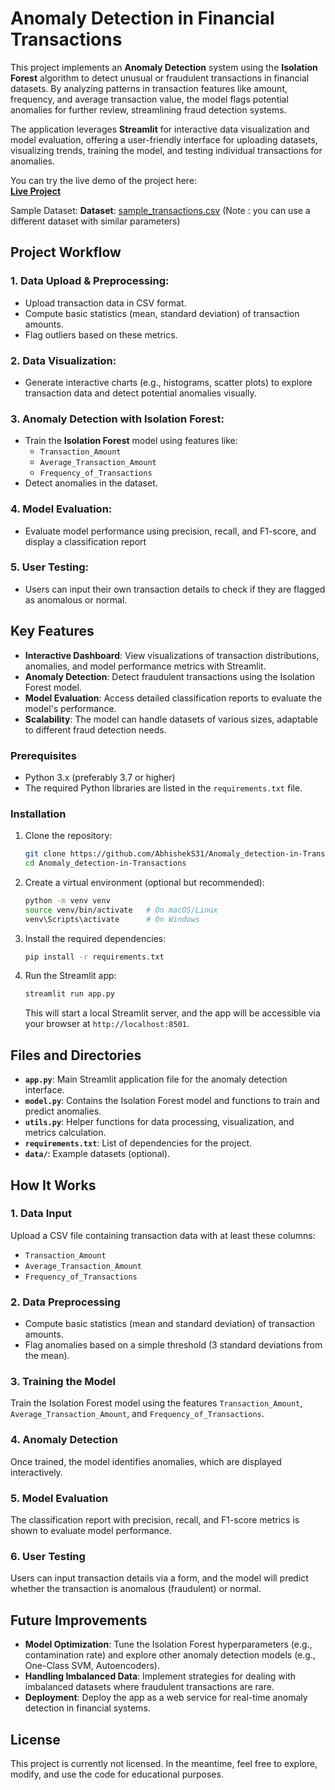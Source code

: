 # Anomaly Detection in Financial Transactions

This project implements an **Anomaly Detection** system using the **Isolation Forest** algorithm to detect unusual or fraudulent transactions in financial datasets. By analyzing patterns in transaction features like amount, frequency, and average transaction value, the model flags potential anomalies for further review, streamlining fraud detection systems.

The application leverages **Streamlit** for interactive data visualization and model evaluation, offering a user-friendly interface for uploading datasets, visualizing trends, training the model, and testing individual transactions for anomalies.

You can try the live demo of the project here:  
**[Live Project](https://anomaly-detetction.streamlit.app/)**

Sample Dataset:
**Dataset**: [sample_transactions.csv](https://github.com/AbhishekS31/Anomaly_detection-in-Transactions/blob/main/transaction_anomalies_dataset.csv)
(Note : you can use a different dataset with similar parameters)

## Project Workflow

### 1. Data Upload & Preprocessing:
- Upload transaction data in CSV format.
- Compute basic statistics (mean, standard deviation) of transaction amounts.
- Flag outliers based on these metrics.

### 2. Data Visualization:
- Generate interactive charts (e.g., histograms, scatter plots) to explore transaction data and detect potential anomalies visually.

### 3. Anomaly Detection with Isolation Forest:
- Train the **Isolation Forest** model using features like:
   - `Transaction_Amount`
   - `Average_Transaction_Amount`
   - `Frequency_of_Transactions`
- Detect anomalies in the dataset.

### 4. Model Evaluation:
- Evaluate model performance using precision, recall, and F1-score, and display a classification report

### 5. User Testing:
- Users can input their own transaction details to check if they are flagged as anomalous or normal.

## Key Features
- **Interactive Dashboard**: View visualizations of transaction distributions, anomalies, and model performance metrics with Streamlit.
- **Anomaly Detection**: Detect fraudulent transactions using the Isolation Forest model.
- **Model Evaluation**: Access detailed classification reports to evaluate the model's performance.
- **Scalability**: The model can handle datasets of various sizes, adaptable to different fraud detection needs.


### Prerequisites
- Python 3.x (preferably 3.7 or higher)
- The required Python libraries are listed in the `requirements.txt` file.

### Installation
1. Clone the repository:
    ```bash
    git clone https://github.com/AbhishekS31/Anomaly_detection-in-Transactions.git
    cd Anomaly_detection-in-Transactions
    ```

2. Create a virtual environment (optional but recommended):
    ```bash
    python -m venv venv
    source venv/bin/activate   # On macOS/Linux
    venv\Scripts\activate      # On Windows
    ```

3. Install the required dependencies:
    ```bash
    pip install -r requirements.txt
    ```

4. Run the Streamlit app:
    ```bash
    streamlit run app.py
    ```
    This will start a local Streamlit server, and the app will be accessible via your browser at `http://localhost:8501`.

## Files and Directories
- **`app.py`**: Main Streamlit application file for the anomaly detection interface.
- **`model.py`**: Contains the Isolation Forest model and functions to train and predict anomalies.
- **`utils.py`**: Helper functions for data processing, visualization, and metrics calculation.
- **`requirements.txt`**: List of dependencies for the project.
- **`data/`**: Example datasets (optional).

## How It Works

### 1. Data Input
Upload a CSV file containing transaction data with at least these columns:
- `Transaction_Amount`
- `Average_Transaction_Amount`
- `Frequency_of_Transactions`

### 2. Data Preprocessing
- Compute basic statistics (mean and standard deviation) of transaction amounts.
- Flag anomalies based on a simple threshold (3 standard deviations from the mean).

### 3. Training the Model
Train the Isolation Forest model using the features `Transaction_Amount`, `Average_Transaction_Amount`, and `Frequency_of_Transactions`.

### 4. Anomaly Detection
Once trained, the model identifies anomalies, which are displayed interactively.

### 5. Model Evaluation
The classification report with precision, recall, and F1-score metrics is shown to evaluate model performance.

### 6. User Testing
Users can input transaction details via a form, and the model will predict whether the transaction is anomalous (fraudulent) or normal.

## Future Improvements
- **Model Optimization**: Tune the Isolation Forest hyperparameters (e.g., contamination rate) and explore other anomaly detection models (e.g., One-Class SVM, Autoencoders).
- **Handling Imbalanced Data**: Implement strategies for dealing with imbalanced datasets where fraudulent transactions are rare.
- **Deployment**: Deploy the app as a web service for real-time anomaly detection in financial systems.

## License
This project is currently not licensed. In the meantime, feel free to explore, modify, and use the code for educational purposes.
